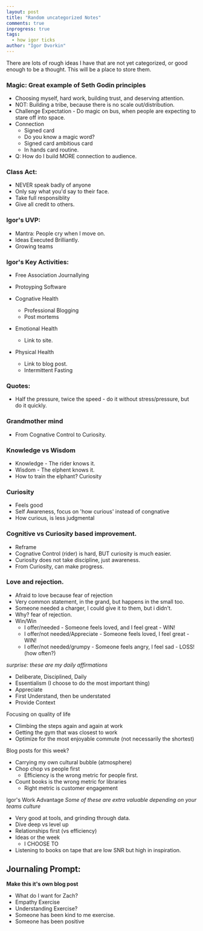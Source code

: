 ```yaml
---
layout: post
title: "Random uncategorized Notes"
comments: true
inprogress: true
tags:
  - how igor ticks
author: "Igor Dvorkin"
---
```


There are lots of rough ideas I have that are not yet categorized, or good enough to be a thought. This will be a
place to store them.

### Magic: Great example of Seth Godin principles

- Choosing myself, hard work, building trust, and deserving attention.
- NOT: Building a tribe, because there is no scale out/distribution.
- Challenge Expectation - Do magic on bus, when people are expecting to stare off into space.
- Connection
  - Signed card
  - Do you know a magic word?
  - Signed card ambitious card
  - In hands card routine.
- Q: How do I build MORE connection to audience.

### Class Act:

- NEVER speak badly of anyone
- Only say what you'd say to their face.
- Take full responsiblity
- Give all credit to others.

### Igor's UVP:

- Mantra: People cry when I move on.
- Ideas Executed Brilliantly.
- Growing teams

### Igor's Key Activities:

- Free Association Journallying
- Protoyping Software
- Cognative Health

  - Professional Blogging
  - Post mortems

- Emotional Health
  - Link to site.
- Physical Health
  - Link to blog post.
  - Intermittent Fasting

### Quotes:

- Half the pressure, twice the speed - do it without stress/pressure, but do it quickly.

### Grandmother mind

- From Cognative Control to Curiosity.

### Knowledge vs Wisdom

- Knowledge - The rider knows it.
- Wisdom - The elphent knows it.
- How to train the elphant? Curiosity

### Curiosity

- Feels good
- Self Awareness, focus on 'how curious' instead of congnative
- How curious, is less judgmental

### Cognitive vs Curiosity based improvement.

- Reframe
- Cognative Control (rider) is hard, BUT curiosity is much easier.
- Curiosity does not take discipline, just awareness.
- From Curiosity, can make progress.

### Love and rejection.

- Afraid to love because fear of rejection
- Very common statement, in the grand, but happens in the small too.
- Someone needed a charger, I could give it to them, but i didn't.
- Why? fear of rejection.
- Win/Win
  - I offer/needed - Someone feels loved, and I feel great - WIN!
  - I offer/not needed/Appreciate - Someone feels loved, I feel great - WIN!
  - I offer/not needed/grumpy - Someone feels angry, I feel sad - LOSS! (how often?)

_surprise: these are my daily affirmations_

- Deliberate, Disciplined, Daily
- Essentialism (I choose to do the most important thing)
- Appreciate
- First Understand, then be understated
- Provide Context

Focusing on quality of life

- Climbing the steps again and again at work
- Getting the gym that was closest to work
- Optimize for the most enjoyable commute (not necessarily the shortest)

Blog posts for this week?

- Carrying my own cultural bubble (atmosphere)
- Chop chop vs people first
  - Efficiency is the wrong metric for people first.
- Count books is the wrong metric for libraries
  - Right metric is customer engagement

Igor's Work Advantage
_Some of these are extra valuable depending on your teams culture_

- Very good at tools, and grinding through data.
- Dive deep vs level up
- Relationships first (vs efficiency)
- Ideas or the week
  - I CHOOSE TO
- Listening to books on tape that are low SNR but high in inspiration.

## Journaling Prompt:

**Make this it's own blog post**

- What do I want for Zach?
- Empathy Exercise
- Understanding Exercise?
- Someone has been kind to me exercise.
- Someone has been positive
